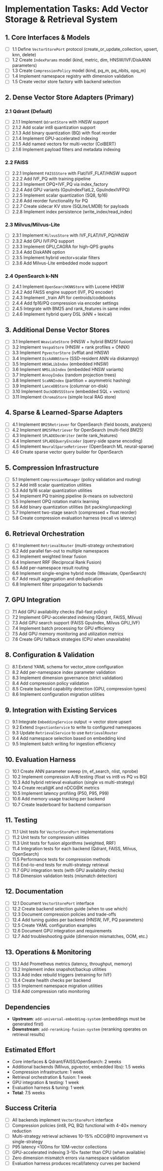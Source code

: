 # Implementation Tasks: Add Vector Storage & Retrieval System

## 1. Core Interfaces & Models

- [ ] 1.1 Define `VectorStorePort` protocol (create_or_update_collection, upsert, knn, delete)
- [ ] 1.2 Create `IndexParams` model (kind, metric, dim, HNSW/IVF/DiskANN parameters)
- [ ] 1.3 Create `CompressionPolicy` model (kind, pq_m, pq_nbits, opq_m)
- [ ] 1.4 Implement namespace registry with dimension validation
- [ ] 1.5 Create vector store factory with backend selection

## 2. Dense Vector Store Adapters (Primary)

### 2.1 Qdrant (Default)

- [ ] 2.1.1 Implement `QdrantStore` with HNSW support
- [ ] 2.1.2 Add scalar int8 quantization support
- [ ] 2.1.3 Add binary quantization (BQ) with float reorder
- [ ] 2.1.4 Implement GPU-accelerated indexing
- [ ] 2.1.5 Add named vectors for multi-vector (ColBERT)
- [ ] 2.1.6 Implement payload filters and metadata indexing

### 2.2 FAISS

- [ ] 2.2.1 Implement `FAISSStore` with Flat/IVF_FLAT/HNSW support
- [ ] 2.2.2 Add IVF_PQ with training pipeline
- [ ] 2.2.3 Implement OPQ+IVF_PQ via index_factory
- [ ] 2.2.4 Add GPU variants (GpuIndexFlatL2, GpuIndexIVFPQ)
- [ ] 2.2.5 Implement scalar quantization (SQ8, fp16)
- [ ] 2.2.6 Add reorder functionality for PQ
- [ ] 2.2.7 Create sidecar KV store (SQLite/LMDB) for payloads
- [ ] 2.2.8 Implement index persistence (write_index/read_index)

### 2.3 Milvus/Milvus-Lite

- [ ] 2.3.1 Implement `MilvusStore` with IVF_FLAT/IVF_PQ/HNSW
- [ ] 2.3.2 Add GPU IVF/PQ support
- [ ] 2.3.3 Implement GPU_CAGRA for high-QPS graphs
- [ ] 2.3.4 Add DiskANN option
- [ ] 2.3.5 Implement hybrid vector+scalar filters
- [ ] 2.3.6 Add Milvus-Lite embedded mode support

### 2.4 OpenSearch k-NN

- [ ] 2.4.1 Implement `OpenSearchKNNStore` with Lucene HNSW
- [ ] 2.4.2 Add FAISS engine support (IVF, PQ encoder)
- [ ] 2.4.3 Implement _train API for centroids/codebooks
- [ ] 2.4.4 Add fp16/PQ compression via encoder settings
- [ ] 2.4.5 Integrate with BM25 and rank_features in same index
- [ ] 2.4.6 Implement hybrid query DSL (kNN + lexical)

## 3. Additional Dense Vector Stores

- [ ] 3.1 Implement `WeaviateStore` (HNSW + hybrid BM25f fusion)
- [ ] 3.2 Implement `VespaStore` (HNSW + rank profiles + ONNX)
- [ ] 3.3 Implement `PgvectorStore` (ivfflat and HNSW)
- [ ] 3.4 Implement `DiskANNStore` (SSD-resident ANN via diskannpy)
- [ ] 3.5 Implement `HNSWLibIndex` (embedded HNSW)
- [ ] 3.6 Implement `NMSLibIndex` (embedded HNSW variants)
- [ ] 3.7 Implement `AnnoyIndex` (random projection trees)
- [ ] 3.8 Implement `ScaNNIndex` (partition + asymmetric hashing)
- [ ] 3.9 Implement `LanceDBStore` (columnar on-disk)
- [ ] 3.10 Implement `DuckDBVSSStore` (embedded SQL + vectors)
- [ ] 3.11 Implement `ChromaStore` (simple local RAG store)

## 4. Sparse & Learned-Sparse Adapters

- [ ] 4.1 Implement `BM25Retriever` for OpenSearch (field boosts, analyzers)
- [ ] 4.2 Implement `BM25FRetriever` for OpenSearch (multi-field BM25)
- [ ] 4.3 Implement `SPLADEDocWriter` (write rank_features)
- [ ] 4.4 Implement `SPLADEQueryEncoder` (query-side sparse encoding)
- [ ] 4.5 Implement `NeuralSparseRetriever` (OpenSearch ML neural-sparse)
- [ ] 4.6 Create sparse vector query builder for OpenSearch

## 5. Compression Infrastructure

- [ ] 5.1 Implement `CompressionManager` (policy validation and routing)
- [ ] 5.2 Add int8 scalar quantization utilities
- [ ] 5.3 Add fp16 scalar quantization utilities
- [ ] 5.4 Implement PQ training pipeline (k-means on subvectors)
- [ ] 5.5 Implement OPQ rotation matrix learning
- [ ] 5.6 Add binary quantization utilities (bit packing/unpacking)
- [ ] 5.7 Implement two-stage search (compressed + float reorder)
- [ ] 5.8 Create compression evaluation harness (recall vs latency)

## 6. Retrieval Orchestration

- [ ] 6.1 Implement `RetrievalRouter` (multi-strategy orchestration)
- [ ] 6.2 Add parallel fan-out to multiple namespaces
- [ ] 6.3 Implement weighted linear fusion
- [ ] 6.4 Implement RRF (Reciprocal Rank Fusion)
- [ ] 6.5 Add per-namespace result routing
- [ ] 6.6 Implement single-engine hybrid mode (Weaviate, OpenSearch)
- [ ] 6.7 Add result aggregation and deduplication
- [ ] 6.8 Implement filter propagation to backends

## 7. GPU Integration

- [ ] 7.1 Add GPU availability checks (fail-fast policy)
- [ ] 7.2 Implement GPU-accelerated indexing (Qdrant, FAISS, Milvus)
- [ ] 7.3 Add GPU search support (FAISS GpuIndex, Milvus GPU_IVF)
- [ ] 7.4 Implement batch processing for GPU efficiency
- [ ] 7.5 Add GPU memory monitoring and utilization metrics
- [ ] 7.6 Create GPU fallback strategies (CPU when unavailable)

## 8. Configuration & Validation

- [ ] 8.1 Extend YAML schema for vector_store configuration
- [ ] 8.2 Add per-namespace index parameter validation
- [ ] 8.3 Implement dimension governance (strict validation)
- [ ] 8.4 Add compression policy validation
- [ ] 8.5 Create backend capability detection (GPU, compression types)
- [ ] 8.6 Implement configuration migration utilities

## 9. Integration with Existing Services

- [ ] 9.1 Integrate `EmbeddingService` output → vector store upsert
- [ ] 9.2 Extend `IngestionService` to write to configured namespaces
- [ ] 9.3 Update `RetrievalService` to use `RetrievalRouter`
- [ ] 9.4 Add namespace selection based on embedding kind
- [ ] 9.5 Implement batch writing for ingestion efficiency

## 10. Evaluation Harness

- [ ] 10.1 Create ANN parameter sweep (m, ef_search, nlist, nprobe)
- [ ] 10.2 Implement compression A/B testing (float vs int8 vs PQ vs BQ)
- [ ] 10.3 Add hybrid retrieval evaluation (single vs multi-strategy)
- [ ] 10.4 Create recall@K and nDCG@K metrics
- [ ] 10.5 Implement latency profiling (P50, P95, P99)
- [ ] 10.6 Add memory usage tracking per backend
- [ ] 10.7 Create leaderboard for backend comparison

## 11. Testing

- [ ] 11.1 Unit tests for `VectorStorePort` implementations
- [ ] 11.2 Unit tests for compression utilities
- [ ] 11.3 Unit tests for fusion algorithms (weighted, RRF)
- [ ] 11.4 Integration tests for each backend (Qdrant, FAISS, Milvus, OpenSearch)
- [ ] 11.5 Performance tests for compression methods
- [ ] 11.6 End-to-end tests for multi-strategy retrieval
- [ ] 11.7 GPU integration tests (with GPU availability checks)
- [ ] 11.8 Dimension validation tests (mismatch detection)

## 12. Documentation

- [ ] 12.1 Document `VectorStorePort` interface
- [ ] 12.2 Create backend selection guide (when to use which)
- [ ] 12.3 Document compression policies and trade-offs
- [ ] 12.4 Add tuning guides per backend (HNSW, IVF, PQ parameters)
- [ ] 12.5 Create YAML configuration examples
- [ ] 12.6 Document GPU integration and requirements
- [ ] 12.7 Add troubleshooting guide (dimension mismatches, OOM, etc.)

## 13. Operations & Monitoring

- [ ] 13.1 Add Prometheus metrics (latency, throughput, memory)
- [ ] 13.2 Implement index snapshot/backup utilities
- [ ] 13.3 Add index rebuild triggers (retraining for IVF)
- [ ] 13.4 Create health checks per backend
- [ ] 13.5 Implement namespace migration utilities
- [ ] 13.6 Add compression ratio monitoring

## Dependencies

- **Upstream**: `add-universal-embedding-system` (embeddings must be generated first)
- **Downstream**: `add-reranking-fusion-system` (reranking operates on retrieval results)

## Estimated Effort

- Core interfaces & Qdrant/FAISS/OpenSearch: 2 weeks
- Additional backends (Milvus, pgvector, embedded libs): 1.5 weeks
- Compression infrastructure: 1 week
- Retrieval orchestration & fusion: 1 week
- GPU integration & testing: 1 week
- Evaluation harness & tuning: 1 week
- **Total**: 7.5 weeks

## Success Criteria

- [ ] All backends implement `VectorStorePort` interface
- [ ] Compression policies (int8, PQ, BQ) functional with 4-40× memory reduction
- [ ] Multi-strategy retrieval achieves 10-15% nDCG@10 improvement vs single-strategy
- [ ] P95 latency <100ms for 10M-vector collections
- [ ] GPU-accelerated indexing 3-10× faster than CPU (when available)
- [ ] Zero dimension mismatch errors via namespace validation
- [ ] Evaluation harness produces recall/latency curves per backend
